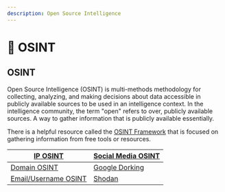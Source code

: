 ```yaml
---
description: Open Source Intelligence
---
```


# 🔎 OSINT

## OSINT

Open Source Intelligence (OSINT) is multi-methods methodology for collecting, analyzing, and making decisions about data accessible in publicly available sources to be used in an intelligence context. In the intelligence community, the term "open" refers to over, publicly available sources. A way to gather information that is publicly available essentially.

There is a helpful resource called the [OSINT Framework](https://osintframework.com/) that is focused on gathering information from free tools or resources.

| [IP OSINT](ip-osint.md)                   | [Social Media OSINT](social-media-osint.md) |
| ----------------------------------------- | ------------------------------------------- |
| [Domain OSINT](domain-osint.md)           | [Google Dorking](google-dorking.md)         |
| [Email/Username OSINT](email-username.md) | [Shodan](shodan.md)                         |
